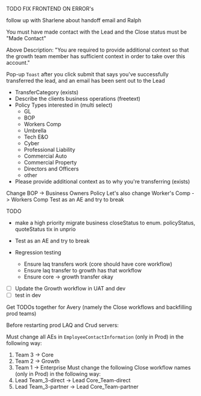 TODO 
FIX FRONTEND ON ERROR's

follow up with Sharlene about handoff email and Ralph

You must have made contact with the Lead and the Close status must be "Made Contact"

Above Description: 
"You are required to provide additional context so that the growth team member has sufficient context in order to take over this account."

Pop-up `Toast` after you click submit that says you've successfully transferred the lead, and an email has been sent out to the Lead

- TransferCategory (exists)
- Describe the clients business operations (freetext)
- Policy Types interested in (multi select)
	- GL
	- BOP
	- Workers Comp
	- Umbrella
	- Tech E&O
	- Cyber
	- Professional Liability
	- Commercial Auto
	- Commercial Property
	- Directors and Officers
	- other
- Please provide additional context as to why you're transferring (exists)


Change BOP -> Business Owners Policy
Let's also change Worker's Comp -> Workers Comp
Test as an AE and try to break

TODO
- make a high priority migrate business closeStatus to enum. policyStatus, quoteStatus tix in unprio
- Test as an AE and try to break

- Regression testing
	- Ensure laq transfers work (core should have core workflow)
	- Ensure laq transfer to growth has that workflow
	- Ensure core -> growth transfer okay


- [ ] Update the Growth workflow in UAT and dev
- [ ] test in dev

Get TODOs together for Avery (namely the Close workflows and backfilling prod teams)


Before restarting prod LAQ and Crud servers:

Must change all AEs in `EmployeeContactInformation` (only in Prod) in the following way:
1. Team 3 -> Core
2. Team 2 -> Growth
3. Team 1 -> Enterprise
Must change the following Close workflow names (only in Prod) in the following way:
1. Lead Team_3-direct -> Lead Core_Team-direct
2. Lead Team_3-partner -> Lead Core_Team-partner
